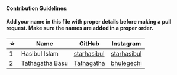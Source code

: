 #### Contribution Guidelines:

#### Add your name in this file with proper details before making a pull request. Make sure the names are added in a proper order.

| ☆ | Name | GitHub | Instagram |
| --- | --- | --- | --- |
| 1 | Hasibul Islam | [starhasibul](https://github.com/starhasibul) | [starhasibul](https://instagram.com/starhasibul) |
| 2 | Tathagatha Basu | [Tathagatha](https://github.com/Abanti-2001)  | [bhulegechi](Instagram.com) |
